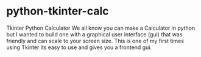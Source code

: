 # python-tkinter-calc
Tkinter Python Calculator
We all know you can make a Calculator in python but I wanted to build one with a graphical user interface (gui) that was friendly and can scale to your screen size. This is one of my first times using Tkinter its easy to use and gives you a frontend gui. 
